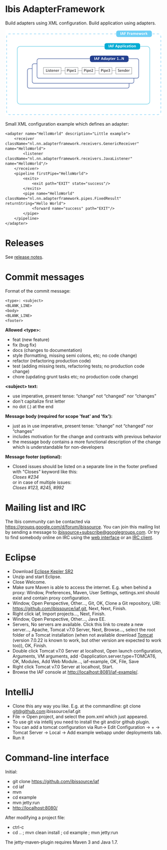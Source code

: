 Ibis AdapterFramework
=====================

Build adapters using XML configuration. Build application using adapters.

![Ibis AdapterFramework](IAF.png)

Small XML configuration example which defines an adapter:

	<adapter name="HelloWorld" description="Little example">
		<receiver className="nl.nn.adapterframework.receivers.GenericReceiver" name="HelloWorld">
			<listener className="nl.nn.adapterframework.receivers.JavaListener" name="HelloWorld"/>
		</receiver>
		<pipeline firstPipe="HelloWorld">
			<exits>
				<exit path="EXIT" state="success"/>
			</exits>
			<pipe name="HelloWorld" className="nl.nn.adapterframework.pipes.FixedResult" returnString="Hello World">
				<forward name="success" path="EXIT"/>
			</pipe>
		</pipeline>
	</adapter>



Releases
========

See [release notes](RELEASES.md).



Commit messages
===============

Format of the commit message:

    <type>: <subject>
    <BLANK_LINE>
    <body>
    <BLANK_LINE>
    <footer>

**Allowed &lt;type&gt;:**
- feat (new feature)
- fix (bug fix)
- docs (changes to documentation)
- style (formatting, missing semi colons, etc; no code change)
- refactor (refactoring production code)
- test (adding missing tests, refactoring tests; no production code change)
- chore (updating grunt tasks etc; no production code change)

**&lt;subject&gt; text:**
- use imperative, present tense: “change” not “changed” nor “changes”
- don't capitalize first letter
- no dot (.) at the end

**Message body (required for scope 'feat' and 'fix'):**
- just as in <subject> use imperative, present tense: “change” not “changed” nor “changes”
- includes motivation for the change and contrasts with previous behavior
- the message body contains a more functional description of the change which is understandable for non-developers

**Message footer (optional):**
- Closed issues should be listed on a separate line in the footer prefixed with "Closes" keyword like this:  
*Closes #234*  
or in case of multiple issues:  
*Closes #123, #245, #992*



Mailing list and IRC
====================

The Ibis community can be contacted via
https://groups.google.com/d/forum/ibissource. You can join this mailing list by 
sending a message to ibissource+subscribe@googlegroups.com. Or try to find
somebody online on IRC using the
[web interface](http://irc.codehaus.org/?channels=ibis&uio=d4) or an
[IRC client](irc://irc.codehaus.org/ibis).



Eclipse
=======

- Download
  [Eclipse Kepler SR2](http://eclipse.org/downloads/packages/eclipse-ide-java-ee-developers/keplersr2)
- Unzip and start Eclipse.
- Close Welcome.
- Make sure Maven is able to access the internet. E.g. when behind a proxy:
  Window, Preferences, Maven, User Settings, settings.xml should exist and
  contain proxy configuration.
- Window, Open Perspective, Other..., Git, OK, Clone a Git repository,
  URI: https://github.com/ibissource/iaf.git, Next, Next, Finish.
- Right click iaf, Import projects..., Next, Finish.
- Window, Open Perspective, Other..., Java EE.
- Servers, No servers are available. Click this link to create a new server...,
  Apache, Tomcat v7.0 Server, Next, Browse..., select the root folder of a
  Tomcat installation (when not available download
  [Tomcat](http://tomcat.apache.org/) (version 7.0.22 is known to work, but
  other version are expected to work too)), OK, Finish.
- Double click Tomcat v7.0 Server at localhost, Open launch configuration,
  Arguments, VM arguments, add -Dapplication.server.type=TOMCAT6, OK, Modules,
  Add Web Module..., iaf-example, OK, File, Save
- Right click Tomcat v7.0 Server at localhost, Start.
- Browse the IAF console at
  [http://localhost:8081/iaf-example/](http://localhost:8081/iaf-example/).



IntelliJ
========

- Clone this any way you like. E.g. at the commandline: git clone git@github.com:ibissource/iaf.git
- File -> Open project, and select the pom.xml which just appeared.
- To use git via intellij you need to install the git and/or github plugin.
- You can add a tomcat configuration via Run-> Edit Configuration -> + -> Tomcat Server -> Local -> Add example webapp under deployments tab.
- Run it



Command-line interface
======================

Initial:

- git clone https://github.com/ibissource/iaf
- cd iaf
- mvn
- cd example
- mvn jetty:run
- [http://localhost:8080/](http://localhost:8080/)


After modifying a project file:

- ctrl-c
- cd .. ; mvn clean install ; cd example ; mvn jetty:run

The jetty-maven-plugin requires Maven 3 and Java 1.7.
